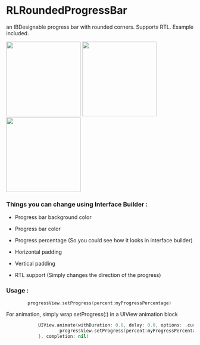 # RLRoundedProgressBar
an IBDesignable progress bar with rounded corners. Supports RTL.
Example included.

<img src="https://github.com/RoniLeshes/RLRoundedProgressBar/blob/master/Images/Pink.png" width="200"/>
<img src="https://github.com/RoniLeshes/RLRoundedProgressBar/blob/master/Images/White.png" width="200"/>
<img src="https://github.com/RoniLeshes/RLRoundedProgressBar/blob/master/Images/Green.png" width="200"/>


### Things you can change using Interface Builder : 

 - Progress bar background color
 - Progress bar color 

 - Progress percentage (So you could see how it looks in interface builder)
 
 - Horizontal padding
 - Vertical padding
 
 - RTL support (Simply changes the direction of the progress)




### Usage : 
```swift
        progressView.setProgress(percent:myProgressPercentage)
```

For animation, simply wrap setProgress(:) in a UIView animation block
```swift
            UIView.animate(withDuration: 0.8, delay: 0.0, options: .curveEaseInOut, animations: {
                    progressView.setProgress(percent:myProgressPercentage)
            }, completion: nil)    
```
